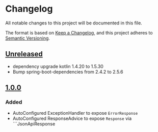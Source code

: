 # Changelog

All notable changes to this project will be documented in this file.

The format is based on [Keep a Changelog](https://keepachangelog.com/en/1.0.0/), and this project adheres
to [Semantic Versioning](https://semver.org/spec/v2.0.0.html).

## [Unreleased]

- dependency upgrade kotlin 1.4.20 to 1.5.30
- Bump spring-boot-dependencies from 2.4.2 to 2.5.6

## [1.0.0]

### Added

- AutoConfigured ExceptionHandler to expose ```ErrorResponse```
- AutoConfigured ResponseAdvice to expose ```Response``` via ```JsonApiResponse

[unreleased]: https://github.com/hndrs/jsonapi-spring-boot-starter/compare/v1.0.0...HEAD

[1.0.0]: https://github.com/hndrs/jsonapi-spring-boot-starter/compare/a9b56be382ab065e05c602815dba1d77536f6595...v1.0.0
